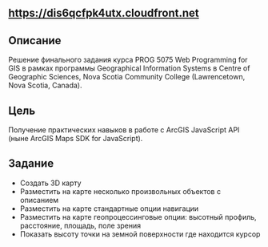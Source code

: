 ## https://dis6qcfpk4utx.cloudfront.net

## Описание
Решение финального задания курса PROG 5075 Web Programming for GIS в рамках 
программы Geographical Information Systems в Centre of Geographic Sciences, 
Nova Scotia Community College (Lawrencetown, Nova Scotia, Canada).

## Цель
Получение практических навыков в работе с ArcGIS JavaScript API 
(ныне ArcGIS Maps SDK for JavaScript).

## Задание
- Создать 3D карту 
- Разместить на карте несколько произвольных объектов с описанием
- Разместить на карте стандартные опции навигации
- Разместить на карте геопроцессинговые опции: высотный профиль, расстояние,
площадь, поле зрения
- Показать высоту точки на земной поверхности где находится курсор

